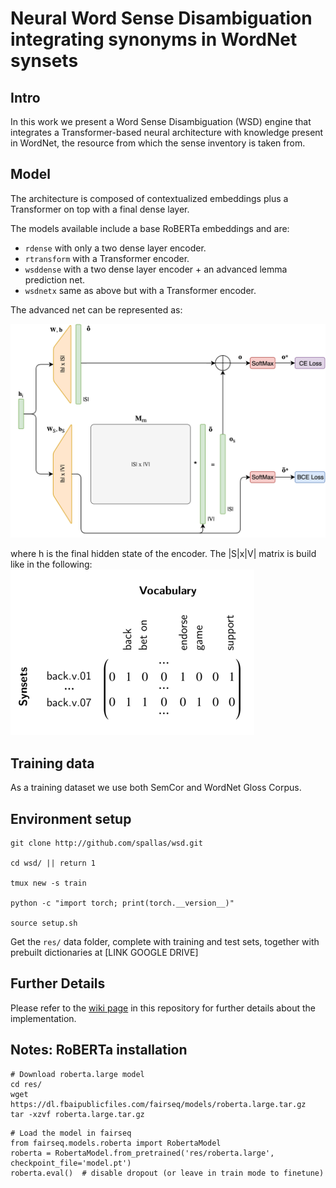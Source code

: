 # Neural Word Sense Disambiguation integrating synonyms in WordNet synsets

## Intro

In this work we present a Word Sense Disambiguation (WSD) engine
that integrates a Transformer-based neural architecture with 
knowledge present in WordNet, the resource from which the sense 
inventory is taken from.

## Model

The architecture is composed of contextualized embeddings plus 
a Transformer on top with a final dense layer.

The models available include a base RoBERTa embeddings and are:
- `rdense` with only a two dense layer encoder.
- `rtransform` with a Transformer encoder.
- `wsddense` with a two dense layer encoder + an advanced lemma prediction net.
- `wsdnetx` same as above but with a Transformer encoder.

The advanced net can be represented as:

![arch](img/words-pred.png)

where h is the final hidden state of the encoder.
The |S|x|V| matrix is build like in the following:
![sv-matrix](img/sv-matrix-small.png)

## Training data

As a training dataset we use both SemCor and WordNet Gloss Corpus.

## Environment setup

```
git clone http://github.com/spallas/wsd.git

cd wsd/ || return 1

tmux new -s train

python -c "import torch; print(torch.__version__)"

source setup.sh
```

Get the `res/` data folder, complete with training and test sets, 
together with prebuilt dictionaries at [LINK GOOGLE DRIVE]

## Further Details

Please refer to the [wiki page](https://github.com/spallas/wsd/wiki) in this 
repository for further details about the implementation.


## Notes: RoBERTa installation

```
# Download roberta.large model
cd res/
wget https://dl.fbaipublicfiles.com/fairseq/models/roberta.large.tar.gz
tar -xzvf roberta.large.tar.gz
```

```
# Load the model in fairseq
from fairseq.models.roberta import RobertaModel
roberta = RobertaModel.from_pretrained('res/roberta.large', checkpoint_file='model.pt')
roberta.eval()  # disable dropout (or leave in train mode to finetune)
```